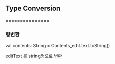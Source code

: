 ## Type Conversion

===============
### 형변환

  val contents: String = Contents_edit.text.toString()
  
  editText 를 string형으로 변환

